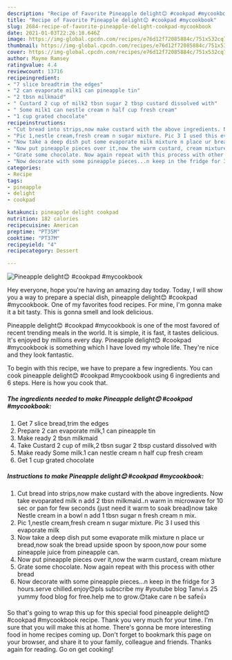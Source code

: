 ```yaml
---
description: "Recipe of Favorite Pineapple delight😊 #cookpad #mycookbook"
title: "Recipe of Favorite Pineapple delight😊 #cookpad #mycookbook"
slug: 2684-recipe-of-favorite-pineapple-delight-cookpad-mycookbook
date: 2021-01-03T22:26:18.646Z
image: https://img-global.cpcdn.com/recipes/e76d12f72085884c/751x532cq70/pineapple-delight😊-cookpad-mycookbook-recipe-main-photo.jpg
thumbnail: https://img-global.cpcdn.com/recipes/e76d12f72085884c/751x532cq70/pineapple-delight😊-cookpad-mycookbook-recipe-main-photo.jpg
cover: https://img-global.cpcdn.com/recipes/e76d12f72085884c/751x532cq70/pineapple-delight😊-cookpad-mycookbook-recipe-main-photo.jpg
author: Mayme Ramsey
ratingvalue: 4.4
reviewcount: 13716
recipeingredient:
- "7 slice breadtrim the edges"
- "2 can evaporate milk1 can pineapple tin"
- "2 tbsn milkmaid"
- " Custard 2 cup of milk2 tbsn sugar 2 tbsp custard dissolved with"
- " Some milk1 can nestle cream n half cup fresh cream"
- "1 cup grated chocolate"
recipeinstructions:
- "Cut bread into strips,now make custard with the above ingredients. Now take evoparated milk n add 2 tbsn milkmaid..n warm in microwave for 10 sec or pan for few seconds (just need it warm to soak bread)now take Nestle cream in a bowl n add 1 tbsn sugar n fresh cream n mix."
- "Pic 1,nestle cream,fresh cream n sugar mixture. Pic 3 I used this evaporate milk"
- "Now take a deep dish put some evaporate milk mixture n place ur bread,now soak the bread upside spoon by spoon,now pour some pineapple juice from pineapple can."
- "Now put pineapple pieces over it,now the warm custard, cream mixture"
- "Grate some chocolate. Now again repeat with this process with other bread"
- "Now decorate with some pineapple pieces...n keep in the fridge for 3 hours.serve chilled.enjoy😊pls subscribe my #youtube blog Tanvi.s 25 yummy food blog for free.help me to grow.😊take care n be safe👍"
categories:
- Recipe
tags:
- pineapple
- delight
- cookpad

katakunci: pineapple delight cookpad 
nutrition: 182 calories
recipecuisine: American
preptime: "PT35M"
cooktime: "PT37M"
recipeyield: "4"
recipecategory: Dessert

---
```



![Pineapple delight😊 #cookpad #mycookbook](https://img-global.cpcdn.com/recipes/e76d12f72085884c/751x532cq70/pineapple-delight😊-cookpad-mycookbook-recipe-main-photo.jpg)

Hey everyone, hope you're having an amazing day today. Today, I will show you a way to prepare a special dish, pineapple delight😊 #cookpad #mycookbook. One of my favorites food recipes. For mine, I'm gonna make it a bit tasty. This is gonna smell and look delicious.



Pineapple delight😊 #cookpad #mycookbook is one of the most favored of recent trending meals in the world. It is simple, it is fast, it tastes delicious. It's enjoyed by millions every day. Pineapple delight😊 #cookpad #mycookbook is something which I have loved my whole life. They're nice and they look fantastic.


To begin with this recipe, we have to prepare a few ingredients. You can cook pineapple delight😊 #cookpad #mycookbook using 6 ingredients and 6 steps. Here is how you cook that.

<!--inarticleads1-->

##### The ingredients needed to make Pineapple delight😊 #cookpad #mycookbook:

1. Get 7 slice bread,trim the edges
1. Prepare 2 can evaporate milk,1 can pineapple tin
1. Make ready 2 tbsn milkmaid
1. Take  Custard 2 cup of milk,2 tbsn sugar 2 tbsp custard dissolved with
1. Make ready  Some milk.1 can nestle cream n half cup fresh cream
1. Get 1 cup grated chocolate




<!--inarticleads2-->

##### Instructions to make Pineapple delight😊 #cookpad #mycookbook:

1. Cut bread into strips,now make custard with the above ingredients. Now take evoparated milk n add 2 tbsn milkmaid..n warm in microwave for 10 sec or pan for few seconds (just need it warm to soak bread)now take Nestle cream in a bowl n add 1 tbsn sugar n fresh cream n mix.
1. Pic 1,nestle cream,fresh cream n sugar mixture. Pic 3 I used this evaporate milk
1. Now take a deep dish put some evaporate milk mixture n place ur bread,now soak the bread upside spoon by spoon,now pour some pineapple juice from pineapple can.
1. Now put pineapple pieces over it,now the warm custard, cream mixture
1. Grate some chocolate. Now again repeat with this process with other bread
1. Now decorate with some pineapple pieces...n keep in the fridge for 3 hours.serve chilled.enjoy😊pls subscribe my #youtube blog Tanvi.s 25 yummy food blog for free.help me to grow.😊take care n be safe👍




So that's going to wrap this up for this special food pineapple delight😊 #cookpad #mycookbook recipe. Thank you very much for your time. I'm sure that you will make this at home. There's gonna be more interesting food in home recipes coming up. Don't forget to bookmark this page on your browser, and share it to your family, colleague and friends. Thanks again for reading. Go on get cooking!
